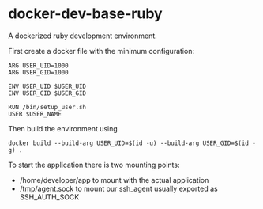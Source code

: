 # docker-dev-base-ruby
A dockerized ruby development environment.

First create a docker file with the minimum configuration:
```
ARG USER_UID=1000
ARG USER_GID=1000

ENV USER_UID $USER_UID
ENV USER_GID $USER_GID

RUN /bin/setup_user.sh
USER $USER_NAME
```

Then build the environment using
```
docker build --build-arg USER_UID=$(id -u) --build-arg USER_GID=$(id -g) .
```

To start the application there is two mounting points:
- /home/developer/app to mount with the actual application
- /tmp/agent.sock to mount our ssh_agent usually exported as SSH_AUTH_SOCK
